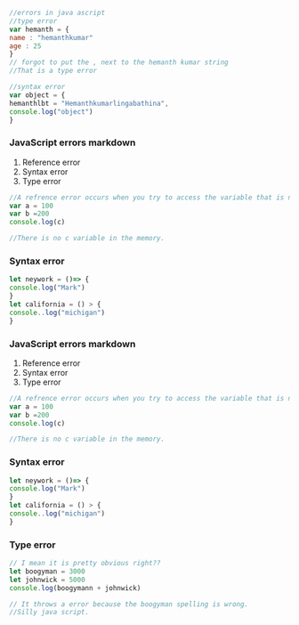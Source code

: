 ```js
//errors in java ascript
//type error
var hemanth = {
name : "hemanthkumar"
age : 25
}
// forgot to put the , next to the hemanth kumar string
//That is a type error

```

```js
//syntax error
var object = {
hemanthlbt = "Hemanthkumarlingabathina",
console.log("object")
}
```

### JavaScript errors markdown
1. Reference error
2. Syntax error
3. Type error

```js
//A refrence error occurs when you try to access the variable that is not in the memory.
var a = 100
var b =200
console.log(c)

//There is no c variable in the memory.
```

### Syntax error
```js
let neywork = ()=> {
console.log("Mark")
}
let california = () > {
console..log("michigan")
}
```
### JavaScript errors markdown
1. Reference error
2. Syntax error
3. Type error

```js
//A refrence error occurs when you try to access the variable that is not in the memory.
var a = 100
var b =200
console.log(c)

//There is no c variable in the memory.
```

### Syntax error
```js
let neywork = ()=> {
console.log("Mark")
}
let california = () > {
console..log("michigan")
}
```

### Type error
```js
// I mean it is pretty obvious right??
let boogyman = 3000
let johnwick = 5000
console.log(boogymann + johnwick)

// It throws a error because the boogyman spelling is wrong.
//Silly java script.
```
